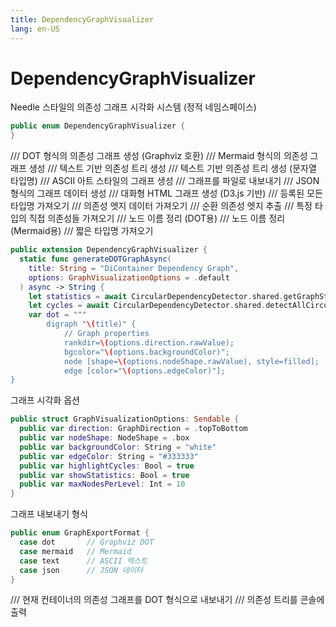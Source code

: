 ```yaml
---
title: DependencyGraphVisualizer
lang: en-US
---
```


# DependencyGraphVisualizer

Needle 스타일의 의존성 그래프 시각화 시스템 (정적 네임스페이스)

```swift
public enum DependencyGraphVisualizer {
}
```

  /// DOT 형식의 의존성 그래프 생성 (Graphviz 호환)
  /// Mermaid 형식의 의존성 그래프 생성
  /// 텍스트 기반 의존성 트리 생성
  /// 텍스트 기반 의존성 트리 생성 (문자열 타입명)
  /// ASCII 아트 스타일의 그래프 생성
  /// 그래프를 파일로 내보내기
  /// JSON 형식의 그래프 데이터 생성
  /// 대화형 HTML 그래프 생성 (D3.js 기반)
  /// 등록된 모든 타입명 가져오기
  /// 의존성 엣지 데이터 가져오기
  /// 순환 의존성 엣지 추출
  /// 특정 타입의 직접 의존성들 가져오기
  /// 노드 이름 정리 (DOT용)
  /// 노드 이름 정리 (Mermaid용)
  /// 짧은 타입명 가져오기

```swift
public extension DependencyGraphVisualizer {
  static func generateDOTGraphAsync(
    title: String = "DiContainer Dependency Graph",
    options: GraphVisualizationOptions = .default
  ) async -> String {
    let statistics = await CircularDependencyDetector.shared.getGraphStatistics()
    let cycles = await CircularDependencyDetector.shared.detectAllCircularDependencies()
    var dot = """
        digraph "\(title)" {
            // Graph properties
            rankdir=\(options.direction.rawValue);
            bgcolor="\(options.backgroundColor)";
            node [shape=\(options.nodeShape.rawValue), style=filled];
            edge [color="\(options.edgeColor)"];
}
```

그래프 시각화 옵션

```swift
public struct GraphVisualizationOptions: Sendable {
  public var direction: GraphDirection = .topToBottom
  public var nodeShape: NodeShape = .box
  public var backgroundColor: String = "white"
  public var edgeColor: String = "#333333"
  public var highlightCycles: Bool = true
  public var showStatistics: Bool = true
  public var maxNodesPerLevel: Int = 10
}
```

그래프 내보내기 형식

```swift
public enum GraphExportFormat {
  case dot       // Graphviz DOT
  case mermaid   // Mermaid
  case text      // ASCII 텍스트
  case json      // JSON 데이터
}
```

  /// 현재 컨테이너의 의존성 그래프를 DOT 형식으로 내보내기
  /// 의존성 트리를 콘솔에 출력
